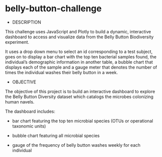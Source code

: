 # belly-button-challenge

- DESCRIPTION
  
This challenge uses JavaScript and Plotly to build a dynamic, interactive dashboard to access and visualize data from the Belly Button Biodiversity experiment.

It uses a drop down menu to select an id corresponding to a test subject, goes on to display a bar chart with the top ten bacterial samples found, the individual’s demographic information in another table, a bubble chart that displays each of the sample and a gauge meter that denotes the number of times the individual washes their belly button in a week.



- OBJECTIVE


The objective of this project is to build an interactive dashboard to explore the Belly Button Diversity dataset which catalogs the microbes colonizing human navels.


The dashboard includes:

- bar chart featuring the top ten microbial species (OTUs or operational taxonomic units)

- bubble chart featuring all microbial species

- gauge of the frequency of belly button washes weekly for each individual
